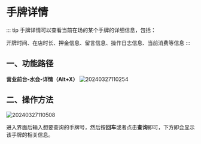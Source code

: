 # 手牌详情
::: tip
手牌详情可以查看当前在场的某个手牌的详细信息，包括：

开牌时间、在店时长、押金信息、留言信息、操作日志信息、当前消费等信息
:::
## 一、功能路径
**营业前台-水会-详情（Alt+X）**
![20240327110254](https://wiki-cdsoft.oss-cn-hangzhou.aliyuncs.com/20240327110254.png)


## 二、操作方法
![20240327110508](https://wiki-cdsoft.oss-cn-hangzhou.aliyuncs.com/20240327110508.png)

进入界面后输入想要查询的手牌号，然后按**回车**或者点击**查询**即可，下方即会显示该手牌的相关信息。